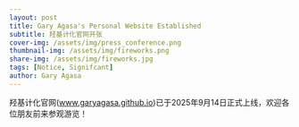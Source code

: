 ```yaml
---
layout: post
title: Gary Agasa's Personal Website Established
subtitle: 羟基计化官网开张
cover-img: /assets/img/press_conference.png
thumbnail-img: /assets/img/fireworks.png
share-img: /assets/img/fireworks.jpg
tags: [Notice, Signifcant]
author: Gary Agasa
---
```

羟基计化官网(www.garyagasa.github.io)已于2025年9月14日正式上线，欢迎各位朋友前来参观游览！